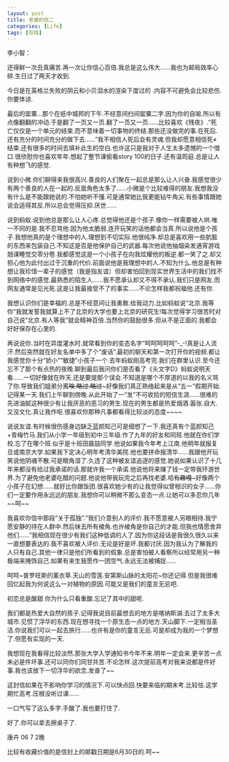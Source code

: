 ```yaml
---
layout: post
title: 老康的信二
categories: [Life]
tags: [存档]
---
```

    
李小智：

 还得鲜一次丑真痛苦.再一次让你信心百倍.我总是这么伟大……我也为邮局效率心碎.生日过了两天才收到.

今日是在英格兰失败的阴云和小贝泪水的渲染下度过的 .内容不可避免会比较悲伤.你要体谅.

最后的罂粟...那个在纸中城邦的下午.不经意间扫间罂粟二字.因为你的自喻.所以有点像翻翻的冲动.于是翻了一页又一页.翻了一页又一页……比较喜欢《残夜》.“死亡仅仅是一个单元的结束.而不意味着一切事物的终结.那些还没做完的事.在死后.还有充分的时间充分的做下去……”我不相信人死后会有灵魂.但我却愿意相信死≠结束.还有很多的时间去填补此生的空白.也许这只是我对于人生太多遗憾的一个借口.很欣慰你也喜欢年年.想起了整节课偷看story 100的日子.还有温筠庭.总是让人有种想飞的感觉.

说到小微.你们聊得来我很高兴.善良的人们聚在一起总是那么让人兴奋.我感觉很少有两个善良的人在一起的.反面角色太多了……小微是个比较难得的朋友.我想我没有什么是不能跟她说的.不怕她听不懂.可是通常她比我更能钻牛角尖.有些事情跟她说会适得其反.所以总会觉得压抑.厌世……

说到蚂蚁.说到他总是那么让人心疼.总觉得他还是个孩子.像你一样需要被人哄.唯一不同的是.我不忍骂他.因为他太脆弱.连开玩笑的话他都会当真.所以说他是个孩子.我想他真的是个理想中的人.理想到不切实际.他很纯净.却总是喜欢用一些肮脏的东西来包装自己.不知这是否是他保护自己的武器.每次他说他抽烟染发通宵游戏翘课睡觉交零分卷.我都感觉这是一个小孩子在向我炫耀他的叛逆.都一笑了之.却又担心他为此付出过于沉重的代价.前面说他是我理想中的人.不知为什么.他总是有种想让我珍惜一辈子的感觉（我是指友谊）但却害怕回到现实世界生活中的我们找不到网络中的感觉.最熟悉的陌生人……我不愿承认却又不得不承认.我们只是网友.而网友通常是见光死.这是让我最接受不了的事实……不论怎样我都祝福他.还有你.

我想认识你们是幸福的.总是不经意间让我勇敢.给我动力.比如蚂蚁说“北京.我等你”我就发誓我就算上不了北京的大学也要上北京的研究生!每次觉得学习很苦时对自己说“北京.有人等我”就会精神百倍.当然你的鼓励很多.但从不是正面的.我都会好好保存在心里的.

再说说你.当时在异度灌水时.就常看到你的变态名字“呵呵呵呵呵”-_-!真是让人流汗.然后突然就在好友名单中多了个“废话”.最初的聊天和第一次打开你的视频.都让我感觉你十分“娇小”“敏捷”小孩子一个.去年蚂蚁刚高考完.我们在群里认识.至今还忘不了那个有点热的夜晚.聊到最后我问你们是否看了《头文字D》蚂蚁说明天看……一切好像就在昨天.还是要提那个误会.不知道是哪个不厚道的以我的名义骂了你.导致我们姐弟分离~~唉.略过.略过~~~好像我们真正熟络起来是从“五一”假期开始.记得某一天.我们上午聊到傍晚.从此开始了一“发”不可收拾的短信生涯……很难的先进油腻这种很少有让我厌恶的恶习的男生.现在的男生都是热爱烟酒.嚣张.自大.又没文化.真让我作呕.很喜欢你那种凡事都看得比较淡的态度~~~~

说说友谊.有时候很伤感身边缺乏蓝颜知己可是细想了一下.我还真有个蓝颜知己+青梅竹马.我们从小学一年级到初中三年级.作了九年的好友和同班.他就在你们学校.忘了在哪个班.似乎是十班田晨喆同学.他说如果我今年考上江南.他明年就报复旦或南京大学.如果我下定决心明年考清华美院.他也要拼命报清华……我跟他开玩笑说他阴魂不散.可是眼角湿了.久违了这种被友谊追逐的感觉.她说如果认识了十几年来都没有给过我承诺的话.那就许我一个承诺.他说他将来赚了钱一定带我环游世界.为了避免他老婆吃醋的问题.他说他带我玩完之后再找老婆.哈~~有趣嘎~~~好像两个小孩子在幻想……就好比你跟饭团.很喜欢她少有的让我觉得似曾相识的女子……你们一定要作用永远远的朋友.我想你可以稍微不那么变态一点.让她可以多忍你几年~~呵~~

我喜欢你信中那段“关于孤独”.“我们介意别人的评价.我不愿意被人另眼相待.我宁愿安静的待在人群中.然后抹去所有棱角.也许棱角是你自己的才能.但我也情愿舍弃他们……”我相信现在很少有我们这种低调的人了.因为你这段话是我很久很久以来一直想要表达的.我不喜欢被人评价.无论是好是坏.我都讨厌.因为我认为了解我的人只有自己.其他一律只是他们所看到的假象.总是害怕被人看察所以经常用另一种极端来掩饰自己.如果有来生我愿作一团空气.永远无法被捕捉……

呵呵~普罗旺斯的薰衣草.天山的雪莲.安第斯山脉的太阳花~你还记得.但是我很难回忆起我为何说这么一对植物的原因.可能又是我们的童言无忌吧.

初恋总是酸甜.你为什么只看重酸.忘记了其中的甜呢.

我们都是热爱大自然的孩子.记得我说目前最想去的地方是喀纳斯湖.去过了太多大城市.见惯了浮华的东西.现在想寻找一个原生态一点的地方.天山脚下.一定相当圣洁.你说我们可以一起去旅行……也许有是你的童言无忌.可是却成为我的一个梦想了.但愿有实现的一天.

我想现在我看得比较淡然.那张大学入学通知书今年不来.明年一定会来.更辛苦一点未必是件坏事.还可以同你们同甘共苦.不论怎样.这次提前高考对我来说都是件好事.我也该放下一切浮华的欲念.发奋了~~

这封信如果在不影响你学习的情况下.可以快点回.快要来临的期末考.比较怯.这学期忙高考.压根没听过课……

一口气写了这么多字.手酸了.我也要打住了.

好了.你可以拿去擦桌子了.

 
康卉
06 7 2晚

比较有收藏价值的是信封上的邮戳日期是6月30日的.呵~~

